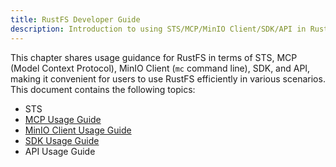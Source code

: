 ```yaml
---
title: RustFS Developer Guide
description: Introduction to using STS/MCP/MinIO Client/SDK/API in RustFS, helping developers use RustFS more efficiently.
---
```


This chapter shares usage guidance for RustFS in terms of STS, MCP (Model Context Protocol), MinIO Client (`mc` command line), SDK, and API, making it convenient for users to use RustFS efficiently in various scenarios. This document contains the following topics:

- STS
- [MCP Usage Guide](./mcp.md)
- [MinIO Client Usage Guide](./mc.md)
- [SDK Usage Guide](./sdk/index.md)
- API Usage Guide